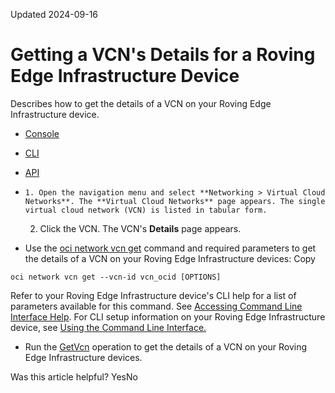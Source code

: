 Updated 2024-09-16
# Getting a VCN's Details for a Roving Edge Infrastructure Device
Describes how to get the details of a VCN on your Roving Edge Infrastructure device.
  * [Console](https://docs.oracle.com/en-us/iaas/Content/Rover/Network/VCN/get_vcn.htm)
  * [CLI](https://docs.oracle.com/en-us/iaas/Content/Rover/Network/VCN/get_vcn.htm)
  * [API](https://docs.oracle.com/en-us/iaas/Content/Rover/Network/VCN/get_vcn.htm)


  *     1. Open the navigation menu and select **Networking > Virtual Cloud Networks**. The **Virtual Cloud Networks** page appears. The single virtual cloud network (VCN) is listed in tabular form.
    2. Click the VCN. The VCN's **Details** page appears.
  * Use the [oci network vcn get](https://docs.oracle.com/iaas/tools/oci-cli/latest/oci_cli_docs/cmdref/network/vcn/get.html) command and required parameters to get the details of a VCN on your Roving Edge Infrastructure devices:
Copy
```
oci network vcn get --vcn-id vcn_ocid [OPTIONS]
```

Refer to your Roving Edge Infrastructure device's CLI help for a list of parameters available for this command. See [Accessing Command Line Interface Help](https://docs.oracle.com/en-us/iaas/Content/Rover/Access/cli_install.htm#CLIAccessHelp).
For CLI setup information on your Roving Edge Infrastructure device, see [Using the Command Line Interface.](https://docs.oracle.com/en-us/iaas/Content/Rover/Access/cli_install.htm#CLI "Describes how to use the Command Line Interface to access a a Roving Edge Infrastructure device.")
  * Run the [GetVcn](https://docs.oracle.com/iaas/api/#/en/iaas/latest/Vcn/GetVcn) operation to get the details of a VCN on your Roving Edge Infrastructure devices.


Was this article helpful?
YesNo


